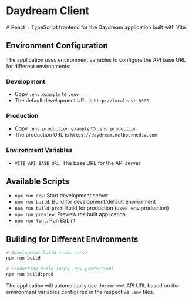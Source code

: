 # Daydream Client

A React + TypeScript frontend for the Daydream application built with Vite.

## Environment Configuration

The application uses environment variables to configure the API base URL for different environments:

### Development

- Copy `.env.example` to `.env`
- The default development URL is `http://localhost:8000`

### Production

- Copy `.env.production.example` to `.env.production`
- The production URL is `https://daydream.melbournedev.com`

### Environment Variables

- `VITE_API_BASE_URL`: The base URL for the API server

## Available Scripts

- `npm run dev`: Start development server
- `npm run build`: Build for development/default environment
- `npm run build:prod`: Build for production (uses .env.production)
- `npm run preview`: Preview the built application
- `npm run lint`: Run ESLint

## Building for Different Environments

```bash
# Development build (uses .env)
npm run build

# Production build (uses .env.production)
npm run build:prod
```

The application will automatically use the correct API URL based on the environment variables configured in the respective `.env` files.
